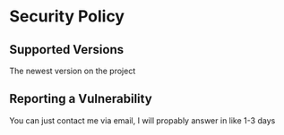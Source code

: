 # Security Policy

## Supported Versions

The newest version on the project


## Reporting a Vulnerability

You can just contact me via email, I will propably answer in like 1-3 days
